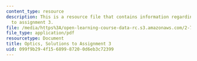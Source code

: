 ```yaml
---
content_type: resource
description: This is a resource file that contains information regarding optics, solutions
  to assignment 3.
file: /media/https%3A/open-learning-course-data-rc.s3.amazonaws.com/2-71-optics-spring-2014/099f9b294f15689987200d6eb3c72399_MIT2_71S14_HW_3_sols.pdf
file_type: application/pdf
resourcetype: Document
title: Optics, Solutions to Assignment 3
uid: 099f9b29-4f15-6899-8720-0d6eb3c72399
---
```


